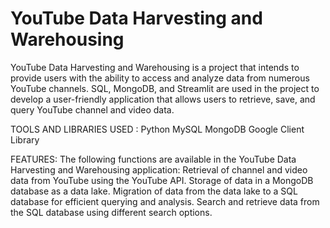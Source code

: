# YouTube Data Harvesting and Warehousing

YouTube Data Harvesting and Warehousing is a project that intends to provide users with the ability to access and analyze data from numerous YouTube channels. SQL, MongoDB, and Streamlit are used in the project to develop a user-friendly application that allows users to retrieve, save, and query YouTube channel and video data.

TOOLS AND LIBRARIES USED :
            Python
            MySQL
            MongoDB
            Google Client Library

FEATURES: 
      The following functions are available in the YouTube Data Harvesting and Warehousing application: Retrieval of channel and video data from YouTube using the YouTube API.
      Storage of data in a MongoDB database as a data lake.
      Migration of data from the data lake to a SQL database for efficient querying and analysis.
      Search and retrieve data from the SQL database using different search options.
